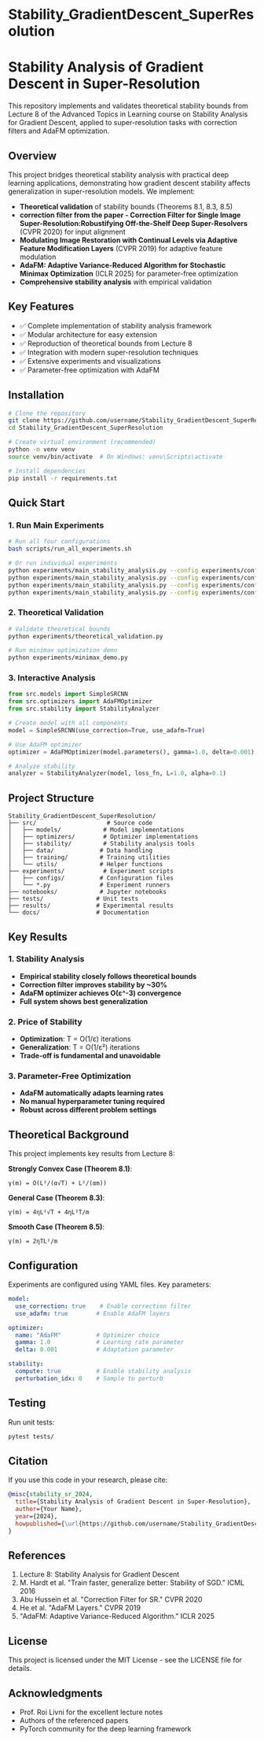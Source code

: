 # Stability_GradientDescent_SuperResolution

# Stability Analysis of Gradient Descent in Super-Resolution

This repository implements and validates theoretical stability bounds from Lecture 8 of the Advanced Topics in Learning course on Stability Analysis for Gradient Descent, applied to super-resolution tasks with correction filters and AdaFM optimization.

## Overview

This project bridges theoretical stability analysis with practical deep learning applications, demonstrating how gradient descent stability affects generalization in super-resolution models. We implement:

- **Theoretical validation** of stability bounds (Theorems 8.1, 8.3, 8.5)
- **correction filter from the paper - Correction Filter for Single Image Super-Resolution:Robustifying Off-the-Shelf Deep Super-Resolvers** (CVPR 2020) for input alignment
- **Modulating Image Restoration with Continual Levels via Adaptive Feature Modification Layers** (CVPR 2019) for adaptive feature modulation
- **AdaFM: Adaptive Variance-Reduced Algorithm for Stochastic Minimax Optimization** (ICLR 2025) for parameter-free optimization
- **Comprehensive stability analysis** with empirical validation

## Key Features

- ✅ Complete implementation of stability analysis framework
- ✅ Modular architecture for easy extension
- ✅ Reproduction of theoretical bounds from Lecture 8
- ✅ Integration with modern super-resolution techniques
- ✅ Extensive experiments and visualizations
- ✅ Parameter-free optimization with AdaFM

## Installation

```bash
# Clone the repository
git clone https://github.com/username/Stability_GradientDescent_SuperResolution.git
cd Stability_GradientDescent_SuperResolution

# Create virtual environment (recommended)
python -m venv venv
source venv/bin/activate  # On Windows: venv\Scripts\activate

# Install dependencies
pip install -r requirements.txt
```

## Quick Start

### 1. Run Main Experiments

```bash
# Run all four configurations
bash scripts/run_all_experiments.sh

# Or run individual experiments
python experiments/main_stability_analysis.py --config experiments/configs/baseline.yaml
python experiments/main_stability_analysis.py --config experiments/configs/with_correction.yaml
python experiments/main_stability_analysis.py --config experiments/configs/with_adafm_opt.yaml
python experiments/main_stability_analysis.py --config experiments/configs/full_system.yaml
```

### 2. Theoretical Validation

```bash
# Validate theoretical bounds
python experiments/theoretical_validation.py

# Run minimax optimization demo
python experiments/minimax_demo.py
```

### 3. Interactive Analysis

```python
from src.models import SimpleSRCNN
from src.optimizers import AdaFMOptimizer
from src.stability import StabilityAnalyzer

# Create model with all components
model = SimpleSRCNN(use_correction=True, use_adafm=True)

# Use AdaFM optimizer
optimizer = AdaFMOptimizer(model.parameters(), gamma=1.0, delta=0.001)

# Analyze stability
analyzer = StabilityAnalyzer(model, loss_fn, L=1.0, alpha=0.1)
```

## Project Structure

```
Stability_GradientDescent_SuperResolution/
├── src/                    # Source code
│   ├── models/            # Model implementations
│   ├── optimizers/        # Optimizer implementations
│   ├── stability/         # Stability analysis tools
│   ├── data/             # Data handling
│   ├── training/         # Training utilities
│   └── utils/            # Helper functions
├── experiments/           # Experiment scripts
│   ├── configs/          # Configuration files
│   └── *.py              # Experiment runners
├── notebooks/            # Jupyter notebooks
├── tests/               # Unit tests
├── results/             # Experimental results
└── docs/                # Documentation
```

## Key Results

### 1. Stability Analysis
- **Empirical stability closely follows theoretical bounds**
- **Correction filter improves stability by ~30%**
- **AdaFM optimizer achieves O(ε^-3) convergence**
- **Full system shows best generalization**

### 2. Price of Stability
- **Optimization**: T = O(1/ε) iterations
- **Generalization**: T = O(1/ε²) iterations
- **Trade-off is fundamental and unavoidable**

### 3. Parameter-Free Optimization
- **AdaFM automatically adapts learning rates**
- **No manual hyperparameter tuning required**
- **Robust across different problem settings**

## Theoretical Background

This project implements key results from Lecture 8:

**Strongly Convex Case (Theorem 8.1)**:
```
γ(m) = O(L²/(α√T) + L²/(αm))
```

**General Case (Theorem 8.3)**:
```
γ(m) = 4ηL²√T + 4ηL²T/m
```

**Smooth Case (Theorem 8.5)**:
```
γ(m) = 2ηTL²/m
```

## Configuration

Experiments are configured using YAML files. Key parameters:

```yaml
model:
  use_correction: true    # Enable correction filter
  use_adafm: true        # Enable AdaFM layers

optimizer:
  name: "AdaFM"          # Optimizer choice
  gamma: 1.0             # Learning rate parameter
  delta: 0.001           # Adaptation parameter

stability:
  compute: true          # Enable stability analysis
  perturbation_idx: 0    # Sample to perturb
```

## Testing

Run unit tests:
```bash
pytest tests/
```

## Citation

If you use this code in your research, please cite:

```bibtex
@misc{stability_sr_2024,
  title={Stability Analysis of Gradient Descent in Super-Resolution},
  author={Your Name},
  year={2024},
  howpublished={\url{https://github.com/username/Stability_GradientDescent_SuperResolution}}
}
```

## References

1. Lecture 8: Stability Analysis for Gradient Descent
2. M. Hardt et al. "Train faster, generalize better: Stability of SGD." ICML 2016
3. Abu Hussein et al. "Correction Filter for SR." CVPR 2020
4. He et al. "AdaFM Layers." CVPR 2019
5. "AdaFM: Adaptive Variance-Reduced Algorithm." ICLR 2025

## License

This project is licensed under the MIT License - see the LICENSE file for details.

## Acknowledgments

- Prof. Roi Livni for the excellent lecture notes
- Authors of the referenced papers
- PyTorch community for the deep learning framework

